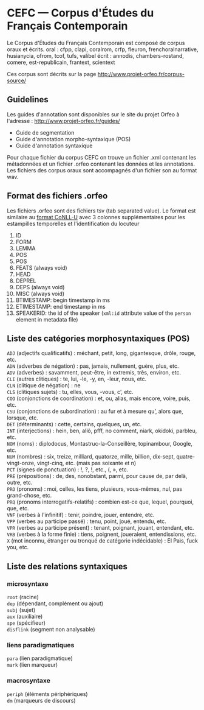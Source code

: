# CEFC — Corpus d'Études du Français Contemporain

Le Corpus d'Études du Français Contemporain est composé de corpus oraux et écrits. 
oral : cfpp, clapi, coralrom, crfp, fleuron, frenchoralnarrative, husianycia, ofrom, tcof, tufs, valibel
écrit : annodis, chambers-rostand, comere, est-republicain, frantext, scientext

Ces corpus sont décrits sur la page http://www.projet-orfeo.fr/corpus-source/

## Guidelines 

Les guides d'annotation sont disponibles sur le site du projet Orfeo à l'adresse : http://www.projet-orfeo.fr/guides/
*  Guide de segmentation
*  Guide d'annotation morpho-syntaxique (POS)
*  Guide d'annotation syntaxique

Pour chaque fichier du corpus CEFC on trouve un fichier .xml contenant les métadonnées et un fichier .orfeo contenant
les données et les annotations. Les fichiers des corpus oraux sont accompagnés d'un fichier son au format wav.

## Format des fichiers .orfeo

Les fichiers .orfeo sont des fichiers tsv (tab separated value). Le format est similaire au [format CoNLL-U](http://universaldependencies.org/format.html) avec 3 colonnes supplémentaires pour les estampilles temporelles et l'identification du locuteur


1. ID
2. FORM
3. LEMMA
4. POS
5. POS
6. FEATS (always void)
7. HEAD
8. DEPREL
9. DEPS (always void)
10. MISC (always void)
11. BTIMESTAMP: begin timestamp in ms
12. ETIMESTAMP: end timestamp in ms
13. SPEAKERID: the id of the speaker (``xml:id`` attribute value of the ``person`` element in metadata file)

## Liste des catégories morphosyntaxiques (POS)

``ADJ`` (adjectifs qualificatifs) : méchant, petit, long, gigantesque, drôle, rouge, etc.  
``ADN`` (adverbes de négation) : pas, jamais, nullement, guère, plus, etc.  
``ADV`` (adverbes) : savamment, peut-être, in extremis, très, environ, etc.  
``CLI`` (autres clitiques) : te, lui, -le, -y, en, -leur, nous, etc.  
``CLN`` (clitique de négation) : ne  
``CLS`` (clitiques sujets) : tu, elles, vous, -vous, c’,  etc.  
``COO`` (conjonctions de coordination) : et, ou, alias, mais encore, voire, puis, etc.  
``CSU`` (conjonctions de subordination) : au fur et à mesure qu’,  alors que, lorsque, etc.  
``DET`` (déterminants) : cette, certains, quelques, un, etc.  
``INT`` (interjections) : hein, ben, allô, pfff, no comment, niark, okidoki, parbleu, etc.  
``NOM`` (noms) : diplodocus, Montastruc-la-Conseillère, topinambour, Google, etc.  
``NUM`` (nombres) : six, treize, milliard, quatorze, mille, billion, dix-sept, quatre-vingt-onze, vingt-cinq, etc. (mais pas soixante et n)  
``PCT`` (signes de ponctuation) : !, ?, !, etc., (, », etc.  
``PRE`` (prépositions) : de, des, nonobstant, parmi, pour cause de, par delà, outre, etc.  
``PRO`` (pronoms) : moi, celles, les tiens, plusieurs, vous-mêmes, nul, pas grand-chose, etc.  
``PRQ`` (pronoms interrogatifs-relatifs) : combien est-ce que, lequel, pourquoi, que, etc.  
``VNF`` (verbes à l'infinitif) : tenir, poindre, jouer, entendre, etc.  
``VPP`` (verbes au participe passé) : tenu, point, joué, entendu, etc.  
``VPR`` (verbes au participe présent) : tenant, poignant, jouant, entendant, etc.  
``VRB`` (verbes à la forme finie) : tiens, poignent, joueraient, entendissions, etc.  
``X`` (mot inconnu, étranger ou tronqué de catégorie indécidable) : El Paìs, fuck you, etc.  

## Liste des relations syntaxiques
### microsyntaxe
``root`` (racine)  
``dep`` (dépendant, complément ou ajout)  
``subj`` (sujet)  
``aux`` (auxiliaire)  
``spe`` (spécifieur)  
``disflink`` (segment non analysable)  

### liens paradigmatiques 
``para`` (lien paradigmatique)  
``mark`` (lien marqueur)  

### macrosyntaxe
``periph`` (éléments périphériques)  
``dm`` (marqueurs de discours)  